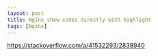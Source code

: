 ```yaml
---
layout: post
title: Nginx show codes directly with highlight
tags: [Nginx]
---
```

<!--break-->

https://stackoverflow.com/a/41532293/2838940
